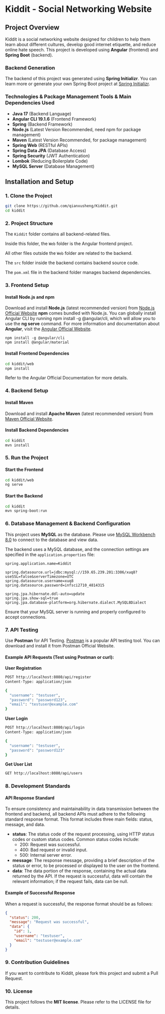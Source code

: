 # Kiddit - Social Networking Website

## Project Overview
Kiddit is a social networking website designed for children to help them learn about different cultures, develop good internet etiquette, and reduce online hate speech. This project is developed using **Angular** (frontend) and **Spring Boot** (backend).

### Backend Generation
The backend of this project was generated using **Spring Initializr**. You can learn more or generate your own Spring Boot project at [Spring Initializr](https://start.spring.io/).

### Technologies & Package Management Tools & Main Dependencies Used
- **Java 17** (Backend Language)
- **Angular CLI 19.1.6** (Frontend Framework)
- **Spring** (Backend Framework)
- **Node.js** (Latest Version Recommended, need npm for package management)
- **Maven** (Latest Version Recommended, for package management)
- **Spring Web** (RESTful APIs)
- **Spring Data JPA** (Database Access)
- **Spring Security** (JWT Authentication)
- **Lombok** (Reducing Boilerplate Code)
- **MySQL Server** (Database Management)

## Installation and Setup

### 1. Clone the Project
```sh
git clone https://github.com/qianxusheng/Kiddit.git
cd kiddit
```

### 2. Project Structure
The `Kiddit` folder contains all backend-related files.

Inside this folder, the `Web` folder is the Angular frontend project.

All other files outside the `Web` folder are related to the backend.

The `src` folder inside the backend contains backend source code.

The `pom.xml` file in the backend folder manages backend dependencies.

### 3. Frontend Setup
#### Install Node.js and npm
Download and install **Node.js** (latest recommended version) from [Node.js Official Website](https://nodejs.org/en) **npm** comes bundled with Node.js.
You can globally install Angular CLI by running npm install -g @angular/cli, which will allow you to use the **ng serve** command. For more information and documentation about **Angular**, visit the [Angular Official Website](https://angular.dev/tutorials/learn-angular).
```
npm install -g @angular/cli
npm install @angular/material
```

#### Install Frontend Dependencies
```sh
cd kiddit/web
npm install
```
Refer to the Angular Official Documentation for more details.

### 4. Backend Setup
#### Install Maven
Download and install **Apache Maven** (latest recommended version) from [Maven Official Website](https://maven.apache.org/download.cgi).

#### Install Backend Dependencies
```sh
cd kiddit
mvn install
```

### 5. Run the Project
#### Start the Frontend
```sh
cd kiddit/web
ng serve
```

#### Start the Backend
```sh
cd kiddit
mvn spring-boot:run
```

### 6. Database Management & Backend Configuration
This project uses **MySQL** as the database. Please use [MySQL Workbench 8.0](https://dev.mysql.com/downloads/workbench/) to connect to the database and view data.

The backend uses a MySQL database, and the connection settings are specified in the `application.properties` file:

```properties
spring.application.name=Kiddit

spring.datasource.url=jdbc:mysql://159.65.239.201:3306/xuq8?useSSL=false&serverTimezone=UTC
spring.datasource.username=xuq8
spring.datasource.password=infsci2710_4814315

spring.jpa.hibernate.ddl-auto=update
spring.jpa.show-sql=true
spring.jpa.database-platform=org.hibernate.dialect.MySQL8Dialect
```
Ensure that your MySQL server is running and properly configured to accept connections.

### 7. API Testing
Use **Postman** for API Testing. [Postman](https://www.postman.com/) is a popular API testing tool. You can download and install it from Postman Official Website.

#### Example API Requests (Test using Postman or curl):

**User Registration**
```sh
POST http://localhost:8080/api/register
Content-Type: application/json

{
  "username": "testuser",
  "password": "password123",
  "email": "testuser@example.com"
}
```

**User Login**
```sh
POST http://localhost:8080/api/login
Content-Type: application/json

{
  "username": "testuser",
  "password": "password123"
}
```

**Get User List**
```sh
GET http://localhost:8080/api/users
```

### 8. Development Standards
#### API Response Standard
To ensure consistency and maintainability in data transmission between the frontend and backend, all backend APIs must adhere to the following standard response format. This format includes three main fields: status, message, and data.

- **status**: The status code of the request processing, using HTTP status codes or custom status codes. Common status codes include:
  - 200: Request was successful.
  - 400: Bad request or invalid input.
  - 500: Internal server error.
- **message**: The response message, providing a brief description of the status or error, to be processed or displayed to the user on the frontend.
- **data**: The data portion of the response, containing the actual data returned by the API. If the request is successful, data will contain the relevant information; if the request fails, data can be null.

#### Example of Successful Response
When a request is successful, the response format should be as follows:

```json
{
  "status": 200,
  "message": "Request was successful",
  "data": {
    "id": 1,
    "username": "testuser",
    "email": "testuser@example.com"
  }
}
```

### 9. Contribution Guidelines
If you want to contribute to Kiddit, please fork this project and submit a Pull Request.

### 10. License
This project follows the **MIT license**. Please refer to the LICENSE file for details.